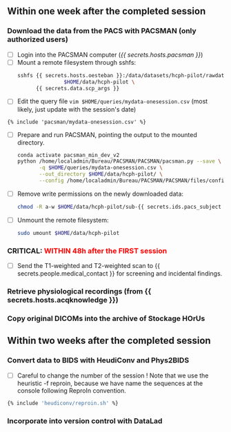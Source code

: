 ## Within one week after the completed session

### Download the data from the PACS with PACSMAN (only authorized users)

- [ ] Login into the PACSMAN computer  (*{{ secrets.hosts.pacsman }}*)
- [ ] Mount a remote filesystem through sshfs:
    ``` bash
    sshfs {{ secrets.hosts.oesteban }}:/data/datasets/hcph-pilot/rawdata \
                   $HOME/data/hcph-pilot \
          {{ secrets.data.scp_args }}
    ```
- [ ] Edit the query file `vim $HOME/queries/mydata-onesession.csv` (most likely, just update with the session's date)
``` text title="mydata-onesession.csv"
{% include 'pacsman/mydata-onesession.csv' %}
```
- [ ] Prepare and run PACSMAN, pointing the output to the mounted directory.
    ``` bash
    conda activate pacsman_min_dev_v2
    python /home/localadmin/Bureau/PACSMAN/PACSMAN/pacsman.py --save \
           -q $HOME/queries/mydata-onesession.csv \
           --out_directory $HOME/data/hcph-pilot/ \
           --config /home/localadmin/Bureau/PACSMAN/PACSMAN/files/config_RESEARCH.json
    ```
- [ ] Remove write permissions on the newly downloaded data:
    ``` bash
    chmod -R a-w $HOME/data/hcph-pilot/sub-{{ secrets.ids.pacs_subject }}/ses-*
    ```
- [ ] Unmount the remote filesystem:
    ``` bash
    sudo umount $HOME/data/hcph-pilot
    ```

### CRITICAL: <span style="color: red">WITHIN 48h after the FIRST session</span>

- [ ] Send the T1-weighted and T2-weighted scan to {{ secrets.people.medical_contact }} for screening and incidental findings.

### Retrieve physiological recordings (from {{ secrets.hosts.acqknowledge }})

### Copy original DICOMs into the archive of Stockage HOrUs


## Within two weeks after the completed session

### Convert data to BIDS with HeudiConv and Phys2BIDS

- [ ] Careful to change the number of the session ! Note that we use the heuristic -f reproin, because we have name the sequences at the console following ReproIn convention.
``` bash title="Executing HeudiConv"
{% include 'heudiconv/reproin.sh' %}
```

### Incorporate into version control with DataLad
